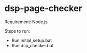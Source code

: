 # dsp-page-checker

Requirement: Node.js

Steps to run:
- Run initial_setup.bat
- Run dsp_checker.bat 
